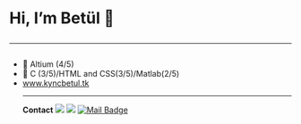 # Hi, I’m Betül 👋   <hr>
- 👀 Altium (4/5)
- 🌱 C (3/5)/HTML and CSS(3/5)/Matlab(2/5)
- www.kyncbetul.tk <hr>
 **Contact** 
[![](https://img.shields.io/badge/linkedin-%230077B5.svg?&style=for-the-badge&logo=linkedin&logoColor=white)](https://www.linkedin.com/in/betulkoyuncu/)
[![](https://img.shields.io/badge/instagram-%23E4405F.svg?&style=for-the-badge&logo=instagram&logoColor=white)](https://instagram.com/kbetus06)
[![Mail Badge](https://img.shields.io/badge/betulfb19077@gmail.com-c14438?style=for-the-badge&logo=Gmail&logoColor=white&link=mailto:betulfb19077@gmail.com)](mailto:betulfb19077@gmail.com)
